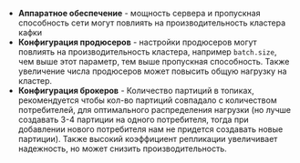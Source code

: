 - **Аппаратное обеспечение** - мощность сервера и пропускная способность сети могут повлиять на производительность кластера кафки
- **Конфигурация продюсеров** - настройки продюсеров могут повлиять на производительность кластера, например `batch.size`, чем выше этот параметр, тем выше пропускная способность. Также увеличение числа продюсеров может повысить общую нагрузку на кластер. 
- **Конфигурация брокеров** - Количество партиций в топиках, рекомендуется чтобы кол-во партиций совпадало с количеством потребителей, для оптимального распределения нагрузки (но лучше создавать 3-4 партиции на одного потребителя, тогда при добавлении нового потребителя нам не придется создавать новые партиции). Также высокий коэффициент репликации увеличивает надежность,  но может снизить производительность. 